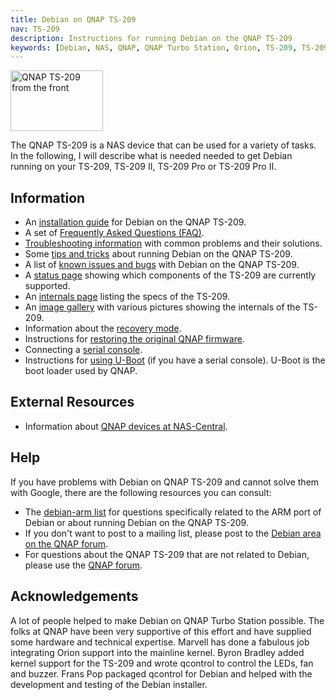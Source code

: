 ```yaml
---
title: Debian on QNAP TS-209
nav: TS-209
description: Instructions for running Debian on the QNAP TS-209
keywords: [Debian, NAS, QNAP, QNAP Turbo Station, Orion, TS-209, TS-209 II, TS-209 Pro, TS-209 Pro II]
---
```


<div class="right">
<img src = "images/r_ts209_front.jpg" class="border" alt="QNAP TS-209 from the front" width="148" height="97" />
</div>

The QNAP TS-209 is a NAS device that can be used for a variety of tasks.
In the following, I will describe what is needed needed to get Debian
running on your TS-209, TS-209 II, TS-209 Pro or TS-209 Pro II.

<h2>Information</h2>

<ul>

<li>An <a href = "install/">installation guide</a> for Debian on the QNAP
TS-209.</li>

<li>A set of <a href = "faq/">Frequently Asked Questions (FAQ)</a>.</li>

<li><a href = "troubleshooting/">Troubleshooting information</a> with common
problems and their solutions.</li>

<li>Some <a href = "tips/">tips and tricks</a> about running Debian on the
QNAP TS-209.</li>

<li>A list of <a href = "known-issues/">known issues and bugs</a> with
Debian on the QNAP TS-209.</li>

<li>A <a href = "status/">status page</a> showing which components of the
TS-209 are currently supported.</li>

<li>An <a href = "specs/">internals page</a> listing the specs of the
TS-209.</li>

<li>An <a href = "gallery/">image gallery</a> with various pictures showing
the internals of the TS-209.</li>

<li>Information about the <a href = "recovery/">recovery mode</a>.</li>

<li>Instructions for <a href = "deinstall/">restoring the original QNAP
firmware</a>.</li>

<li>Connecting a <a href = "serial/">serial console</a>.</li>

<li>Instructions for <a href = "uboot/">using U-Boot</a> (if you have a
serial console).  U-Boot is the boot loader used by QNAP.</li>

</ul>

<h2>External Resources</h2>

<ul>

<li>Information about <a href = "http://qnap.nas-central.org/">QNAP devices
at NAS-Central</a>.</li>

</ul>

<h2>Help</h2>

If you have problems with Debian on QNAP TS-209 and cannot solve them
with Google, there are the following resources you can consult:

<ul>

<li>The <a href = "http://lists.debian.org/debian-arm/">debian-arm list</a>
for questions specifically related to the ARM port of Debian or about
running Debian on the QNAP TS-209.</li>

<li>If you don't want to post to a mailing list, please post to the
<a href = "http://forum.qnap.com/viewforum.php?f=147">Debian area
on the QNAP forum</a>.</li>

<li>For questions about the QNAP TS-209 that are not related to Debian,
please use the <a href = "http://forum.qnap.com/">QNAP forum</a>.</li>

</ul>

<h2>Acknowledgements</h2>

A lot of people helped to make Debian on QNAP Turbo Station possible.  The
folks at QNAP have been very supportive of this effort and have supplied
some hardware and technical expertise.  Marvell has done a fabulous job
integrating Orion support into the mainline kernel.  Byron Bradley added
kernel support for the TS-209 and wrote qcontrol to control the LEDs, fan
and buzzer.  Frans Pop packaged qcontrol for Debian and helped with the
development and testing of the Debian installer.

